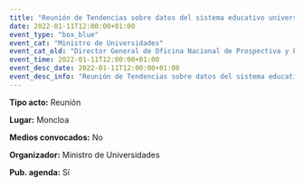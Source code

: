---
title: "Reunión de Tendencias sobre datos del sistema educativo universitario"
date: 2022-01-11T12:00:00+01:00
event_type: "box_blue" 
event_cat: "Ministro de Universidades"
event_cat_old: "Director General de Oficina Nacional de Prospectiva y Estrategia"
event_time: 2022-01-11T12:00:00+01:00
event_desc_date: 2022-01-11T12:00:00+01:00
event_desc_info: "Reunión de Tendencias sobre datos del sistema educativo universitario"
---<p class="card-light list_schedule_description"><b>Tipo acto:</b> Reunión
</p><p class="card-light list_schedule_description"><b>Lugar:</b> Moncloa
</p><p class="card-light list_schedule_description"><b>Medios convocados:</b> No
</p><p class="card-light list_schedule_description"><b>Organizador:</b> Ministro de Universidades </p><p class="card-light list_schedule_description"><b>Pub. agenda:</b> Sí
</p>